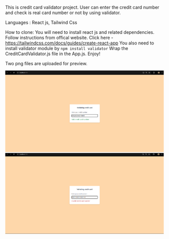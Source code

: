 This is credit card validator project.
User can enter the credit card number and check is real card number or not by using validator.

Languages : React js, Tailwind Css

How to clone: 
You will need to install react js and related dependencies. Follow instructions from offical website. Click here - https://tailwindcss.com/docs/guides/create-react-app 
You also need to install validator module by 
`npm install validator`
Wrap the CreditCardValidator.js file in the App.js.
Enjoy!

Two png files are uploaded for preview.

![Alt Text](Creditcard-validator-preview-1.png)
![Alt Text](Creditcard-validator-preview-2.png)

